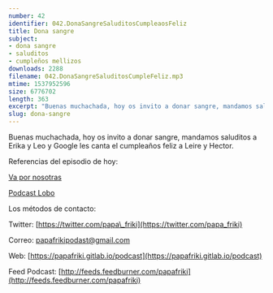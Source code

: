 ```yaml
---
number: 42
identifier: 042.DonaSangreSaluditosCumpleaosFeliz
title: Dona sangre
subject:
- dona sangre
- saluditos
- cumpleños mellizos
downloads: 2288
filename: 042.DonaSangreSaluditosCumpleFeliz.mp3
mtime: 1537952596
size: 6776702
length: 363
excerpt: "Buenas muchachada, hoy os invito a donar sangre, mandamos saluditos a Erika y Leo y Google les canta el cumpleaños feliz a Leire y Hector.  \n\nReferencias del episodio de hoy:\n\n[Va por nosotras](http://www.ivoox.com/28028431)  \n\n[Podcast Lobo](https://itunes.apple.com/es/podcast/lobo/id1260166820?l=en&mt=2&i=1000419245585)\n\nLos métodos de contacto:\n\nTwitter: [https://twitter.com/papa\\_friki](https://twitter.com/papa_friki)\n\nCorreo: [papafrikipodast@gmail.com](https://archive.org/details/papafrikipodast@gmail.com)\n\nWeb: [https://papafriki.gitlab.io/podcast](https://papafriki.gitlab.io/podcast)\n\nFeed Podcast: [http://feeds.feedburner.com/papafriki](http://feeds.feedburner.com/papafriki)"
slug: dona-sangre
---
```

Buenas muchachada, hoy os invito a donar sangre, mandamos saluditos a Erika y Leo y Google les canta el cumpleaños feliz a Leire y Hector.

Referencias del episodio de hoy:

[Va por nosotras](http://www.ivoox.com/28028431)

[Podcast Lobo](https://itunes.apple.com/es/podcast/lobo/id1260166820?l=en&mt=2&i=1000419245585)

Los métodos de contacto:

Twitter: [https://twitter.com/papa\_friki](https://twitter.com/papa_friki)

Correo: [papafrikipodast@gmail.com](https://archive.org/details/papafrikipodast@gmail.com)

Web: [https://papafriki.gitlab.io/podcast](https://papafriki.gitlab.io/podcast)

Feed Podcast: [http://feeds.feedburner.com/papafriki](http://feeds.feedburner.com/papafriki)